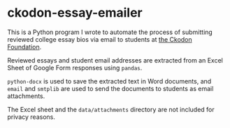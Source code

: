 # ckodon-essay-emailer
This is a Python program I wrote to automate the process of submitting reviewed college essay bios via email to students at [the Ckodon Foundation](https://www.ckodon.com/ckodon-foundation).

Reviewed essays and student email addresses are extracted from an Excel Sheet of Google Form responses using `pandas`.

`python-docx` is used to save the extracted text in Word documents, and ```email``` and ```smtplib``` are used to send the documents to students as email attachments.

The Excel sheet and the `data/attachments` directory are not included for privacy reasons.
